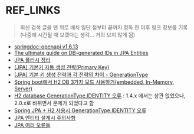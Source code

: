 # REF_LINKS

> 최신 검색 글을 맨 위로 배치
> 일단 첨부터 끝까지 정독 한 이후 링크 정보를 기록
> (나중에 시간될 때 보겠다는 생각... 거의 보지 않게 됨)

- [springdoc-openapi v1.6.13](https://springdoc.org/)
- [The ultimate guide on DB-generated IDs in JPA Entities](https://www.jpa-buddy.com/blog/the-ultimate-guide-on-db-generated/)
- [JPA 플러시 정리](https://cheese10yun.github.io/jpa-flush/)
- [[JPA] 기본키 자동 생성 전략(Primary Key)](https://bamdule.tistory.com/243)
- [[JPA] 기본 키 생성 전략과 각 전략의 차이 - GenerationType](https://newwisdom.tistory.com/90)
- [Spring boot에서 H2 DB 3가지 모드 사용하기(embedded, In-Memory, Server)](https://kukim.tistory.com/105)
- [H2 database GenerationType.IDENTITY 오류](https://selgii.tistory.com/53) : 1.4.x 에서는 상관 없었으나, 2.0.x로 바뀌면서 문제가 되었다고 함
- [Spring JPA + H2 사용시 GenerationType.IDENTITY 오류](https://icthuman.tistory.com/entry/Spring-JPA-H2-%EC%82%AC%EC%9A%A9%EC%8B%9C-GenerationTypeIDENTITY-%EC%98%A4%EB%A5%98)
- [JPA 엔티티 설계시 주의사항](https://n1tjrgns.tistory.com/255)
- [JPA 여러 오류들](https://velog.io/@g00dluckroon/JPA-%EC%97%AC%EB%9F%AC-%EC%98%A4%EB%A5%98%EB%93%A4)

